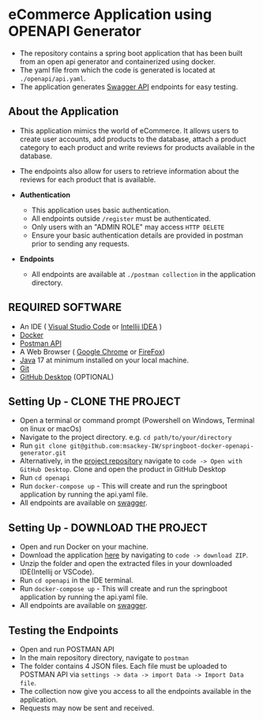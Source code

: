 # eCommerce Application using OPENAPI Generator

- The repository contains a spring boot application that has been built from an open api generator and containerized using docker.
- The yaml file from which the code is generated is located at `./openapi/api.yaml`.
- The application generates [Swagger API](http://localhost:8080/swagger-ui/index.html) endpoints for easy testing.

## About the Application

- This application mimics the world of eCommerce. It allows users to create user accounts, add products to the database, attach a product category to each product and write reviews for products available in the database.
- The endpoints also allow for users to retrieve information about the reviews for each product that is available.

- **Authentication**
  - This application uses basic authentication.
  - All endpoints outside `/register` must be authenticated. 
  - Only users with an "ADMIN ROLE" may access `HTTP DELETE`
  - Ensure your basic authentication details are provided in postman prior to  sending any requests.

- **Endpoints**
  - All endpoints are available at `./postman collection` in the application directory.

## REQUIRED SOFTWARE
- An IDE ( [Visual Studio Code](https://code.visualstudio.com/download) or [Intellij IDEA](https://www.jetbrains.com/idea/download/?source=google&medium=cpc&campaign=APAC_en_AU_IDEA_Branded&term=intellij+idea&content=602143185772&gclid=EAIaIQobChMI-f3uuYnegwMVwqRmAh0_ewXKEAAYASABEgImY_D_BwE&section=windows) )
- [Docker](https://www.docker.com/products/docker-desktop/)
- [Postman API](https://www.postman.com/downloads/)
- A Web Browser ( [Google Chrome](https://www.google.com/chrome/) or [FireFox](https://www.mozilla.org/en-US/firefox/new/))
- [Java](https://www.oracle.com/java/technologies/downloads/) 17 at minimum installed on your local machine.
- [Git](https://www.git-scm.com/downloads)
- [GitHub Desktop](https://desktop.github.com/) (OPTIONAL)

  
## Setting Up - CLONE THE PROJECT
- Open a terminal or command prompt (Powershell on Windows, Terminal on linux or macOs)
- Navigate to the project directory. e.g. `cd path/to/your/directory`
- Run `git clone git@github.com:msackey-IW/springboot-docker-openapi-generator.git`
- Alternatively, in the [ project repository](https://github.com/msackey-IW/springboot-docker-openapi-generator) navigate to `code -> Open with GitHub Desktop`. Clone and open the product in GitHub Desktop
- Run `cd openapi`
- Run `docker-compose up` - This will create and run the springboot application by running the api.yaml file.
- All endpoints are available on [swagger](http://localhost:8080/swagger-ui/index.html).

## Setting Up - DOWNLOAD THE PROJECT
- Open and run Docker on your machine.
- Download the application [here](https://github.com/IntegrationWorks/springboot-docker-applications) by navigating to `code -> download ZIP`.
- Unzip the folder and open the extracted files in your downloaded IDE(Intellij or VSCode).
- Run `cd openapi` in the IDE terminal.
- Run `docker-compose up` - This will create and run the springboot application by running the api.yaml file.
- All endpoints are available on [swagger](http://localhost:8080/swagger-ui/index.html).

## Testing the Endpoints
- Open and run POSTMAN API
- In the main repository directory, navigate to `postman`
- The folder contains 4 JSON files. Each file must be uploaded to POSTMAN API via `settings -> data -> import Data -> Import Data file`.
- The collection now give you access to all the endpoints available in the application. 
- Requests may now be sent and received.

